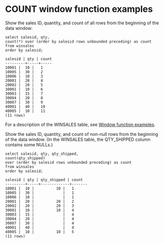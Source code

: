 # COUNT window function examples<a name="r_Examples_of_count_WF"></a>

 Show the sales ID, quantity, and count of all rows from the beginning of the data window: 

```
select salesid, qty,
count(*) over (order by salesid rows unbounded preceding) as count
from winsales
order by salesid;

salesid | qty | count
---------+-----+-----
10001 |  10 |   1
10005 |  30 |   2
10006 |  10 |   3
20001 |  20 |   4
20002 |  20 |   5
30001 |  10 |   6
30003 |  15 |   7
30004 |  20 |   8
30007 |  30 |   9
40001 |  40 |   10
40005 |  10 |   11
(11 rows)
```

For a description of the WINSALES table, see [Window function examples](r_Window_function_examples.md)\. 

 Show the sales ID, quantity, and count of non\-null rows from the beginning of the data window\. \(In the WINSALES table, the QTY\_SHIPPED column contains some NULLs\.\) 

```
select salesid, qty, qty_shipped,
count(qty_shipped)
over (order by salesid rows unbounded preceding) as count
from winsales
order by salesid;

salesid | qty | qty_shipped | count
---------+-----+-------------+-------
10001 |  10 |          10 |   1
10005 |  30 |             |   1
10006 |  10 |             |   1
20001 |  20 |          20 |   2
20002 |  20 |          20 |   3
30001 |  10 |          10 |   4
30003 |  15 |             |   4
30004 |  20 |             |   4
30007 |  30 |             |   4
40001 |  40 |             |   4
40005 |  10 |          10 |   5
(11 rows)
```